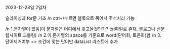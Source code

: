2023-12-28일 2일차

슬라이싱과 for문 기초
/n ctrl+/누르면 블록으로 묶어서 주석처리 가능


/n 1.문자열이 있음(이 문자열은 어디에서 갖고올것인가? txt파일로 존재, 블로그나 신문웹사이트 크롤링)
/n 2.이 문자열의 space를 기준으로 word(단어화, 토큰화)함
/n 3. 단어제거여부 => 조건에 맞는 단어만 dataList 리스트에 추가
